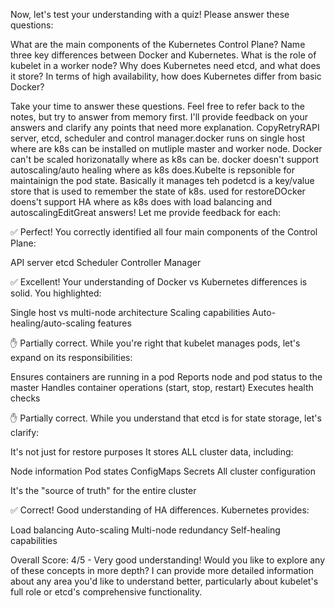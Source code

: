 Now, let's test your understanding with a quiz! Please answer these questions:

What are the main components of the Kubernetes Control Plane?
Name three key differences between Docker and Kubernetes.
What is the role of kubelet in a worker node?
Why does Kubernetes need etcd, and what does it store?
In terms of high availability, how does Kubernetes differ from basic Docker?

Take your time to answer these questions. Feel free to refer back to the notes, but try to answer from memory first. I'll provide feedback on your answers and clarify any points that need more explanation. CopyRetryRAPI server, etcd, scheduler and control manager.docker runs on single host where are k8s can be installed on mutliple master and worker node. Docker can't be scaled horizonatally where as k8s can be. docker doesn't support autoscaling/auto healing where as k8s does.Kubelte is repsonible for maintainign the pod state. Basically it manages teh podetcd is a key/value store that is used to remember the state of k8s. used for restoreDOcker doens't support HA where as k8s does with load balancing and autoscalingEditGreat answers! Let me provide feedback for each:

✅ Perfect! You correctly identified all four main components of the Control Plane:

API server
etcd
Scheduler
Controller Manager


✅ Excellent! Your understanding of Docker vs Kubernetes differences is solid. You highlighted:

Single host vs multi-node architecture
Scaling capabilities
Auto-healing/auto-scaling features


✋ Partially correct. While you're right that kubelet manages pods, let's expand on its responsibilities:

Ensures containers are running in a pod
Reports node and pod status to the master
Handles container operations (start, stop, restart)
Executes health checks


✋ Partially correct. While you understand that etcd is for state storage, let's clarify:

It's not just for restore purposes
It stores ALL cluster data, including:

Node information
Pod states
ConfigMaps
Secrets
All cluster configuration


It's the "source of truth" for the entire cluster


✅ Correct! Good understanding of HA differences. Kubernetes provides:

Load balancing
Auto-scaling
Multi-node redundancy
Self-healing capabilities



Overall Score: 4/5 - Very good understanding!
Would you like to explore any of these concepts in more depth? I can provide more detailed information about any area you'd like to understand better, particularly about kubelet's full role or etcd's comprehensive functionality.